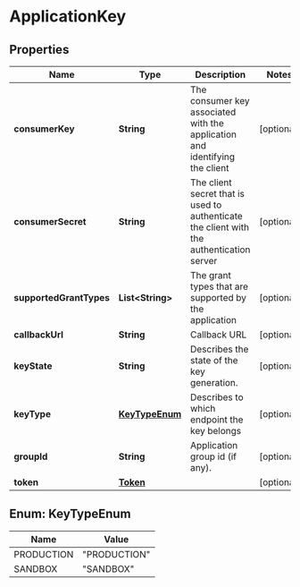 
# ApplicationKey

## Properties
Name | Type | Description | Notes
------------ | ------------- | ------------- | -------------
**consumerKey** | **String** | The consumer key associated with the application and identifying the client |  [optional]
**consumerSecret** | **String** | The client secret that is used to authenticate the client with the authentication server |  [optional]
**supportedGrantTypes** | **List&lt;String&gt;** | The grant types that are supported by the application |  [optional]
**callbackUrl** | **String** | Callback URL |  [optional]
**keyState** | **String** | Describes the state of the key generation. |  [optional]
**keyType** | [**KeyTypeEnum**](#KeyTypeEnum) | Describes to which endpoint the key belongs |  [optional]
**groupId** | **String** | Application group id (if any). |  [optional]
**token** | [**Token**](Token.md) |  |  [optional]


<a name="KeyTypeEnum"></a>
## Enum: KeyTypeEnum
Name | Value
---- | -----
PRODUCTION | &quot;PRODUCTION&quot;
SANDBOX | &quot;SANDBOX&quot;



